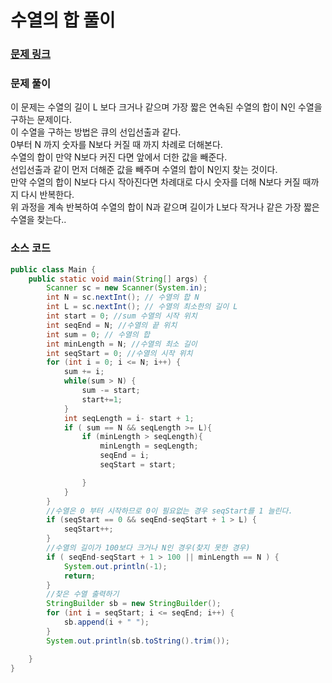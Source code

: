 # 수열의 합 풀이


### [문제 링크](https://www.acmicpc.net/problem/1024)

### 문제 풀이
이 문제는 수열의 길이 L 보다 크거나 같으며 가장 짧은 연속된 수열의 합이 N인 수열을 구하는 문제이다. </br>
이 수열을 구하는 방법은 큐의 선입선출과 같다.  </br>
0부터 N 까지 숫자를 N보다 커질 때 까지 차례로 더해본다.   </br>
수열의 합이 만약 N보다 커진 다면 앞에서 더한 값을 빼준다.</br> 
선입선출과 같이 먼저 더해준 값을 빼주며 수열의 합이 N인지 찾는 것이다.</br>
만약 수열의 합이 N보다 다시 작아진다면 차례대로 다시 숫자를 더해 N보다 커질 때까지 다시 반복한다.</br>
위 과정을 계속 반복하여 수열의 합이 N과 같으며 길이가 L보다 작거나 같은 가장 짧은 수열을 찾는다..</br>

### 소스 코드
```java
public class Main {
    public static void main(String[] args) {
        Scanner sc = new Scanner(System.in);
        int N = sc.nextInt(); // 수열의 합 N
        int L = sc.nextInt(); // 수열의 최소한의 길이 L
        int start = 0; //sum 수열의 시작 위치
        int seqEnd = N; //수열의 끝 위치
        int sum = 0; // 수열의 합
        int minLength = N; //수열의 최소 길이
        int seqStart = 0; //수열의 시작 위치
        for (int i = 0; i <= N; i++) {
            sum += i;
            while(sum > N) {
                sum -= start;
                start+=1;
            }
            int seqLength = i- start + 1;
            if ( sum == N && seqLength >= L){
                if (minLength > seqLength){
                    minLength = seqLength;
                    seqEnd = i;
                    seqStart = start;

                }
            }
        }
        //수열은 0 부터 시작하므로 0이 필요없는 경우 seqStart를 1 늘린다.
        if (seqStart == 0 && seqEnd-seqStart + 1 > L) {
            seqStart++;
        }
        //수열의 길이가 100보다 크거나 N인 경우(찾지 못한 경우) 
        if ( seqEnd-seqStart + 1 > 100 || minLength == N ) {
            System.out.println(-1);
            return;
        }
        //찾은 수열 출력하기
        StringBuilder sb = new StringBuilder();
        for (int i = seqStart; i <= seqEnd; i++) {
            sb.append(i + " ");
        }
        System.out.println(sb.toString().trim());

    }
}

```


